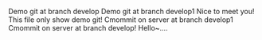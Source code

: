 Demo git at branch develop
Demo git at branch develop1
Nice to meet you!
This file only show demo git!
Cmommit on server at branch develop1
Cmommit on server at branch develop!
Hello~....

